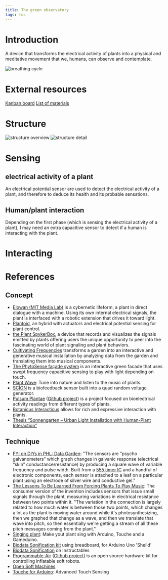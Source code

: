 ```yaml
---
title: The green observatory
tags: toc
---
```


# Introduction

A device that transforms the electrical activity of plants into a physical and meditative movement that we, humans, can observe and contemplate.

![breathing cycle](final-sketches-02.png)

# External resources

[Kanban board](btn:http://board.antoine.studio/?controller=BoardViewController&action=readonly&token=3d91cde4a718ce18cd986a67eff38899f8eb1612ddae621507a00da28f4f)
[List of materials](btn:https://docs.google.com/spreadsheets/d/1nhU3fjO-yuVyLYuE5AC39vmvim1dWyxoJ2PYOr6acvA/edit?usp=sharing)

# Structure

![structure overview](structure-overview-01.png)
![structure detail](structure-detail-01.png)

# Sensing

## electrical activity of a plant

An electrical potential sensor are used to detect the electrical activity of a plant, and therefore to deduce its health and its probable sensations.

## Human/plant interaction

Depending on the first phase (which is sensing the electrical activity of a plant), I may need an extra capacitive sensor to detect if a human is interacting with the plant.

# Interacting

# References

## Concept

- [Elowan (MIT Media Lab)](https://www.media.mit.edu/projects/elowan-a-plant-robot-hybrid/overview/)
  is a cybernetic lifeform, a plant in direct dialogue with a machine. Using its own internal
  electrical signals, the plant is interfaced with a robotic extension that drives it toward light.
- [Plantoid](https://hackaday.io/project/134172-plantoid), an hybrid with actuators and electrical
  potential sensing for plant control.
- [the Plant SpykerBox](https://backyardbrains.com/products/plantspikerbox), a device that records and visualizes the signals emitted by plants offering users the unique opportunity to peer into the fascinating world of plant signaling and plant behaviors.
- [Cultivating Frequencies](https://colinhonigman.com/Cultivating-Frequencies) transforms a garden into an interactive and generative musical installation by analyzing data from the garden and translating them into musical components.
- [The PhytoSense façade system](http://www.iaacblog.com/programs/phytosense/) is an interactive green facade that uses swept frequency capacitive sensing to play with light depending on touch.
- [Plant Wave](https://www.plantwave.com/): Tune into nature and listen to the music of plants.
- [SCÍON](https://www.instruomodular.com/product/scion/) is a biofeedback sensor built into a quad random voltage generator.
- [Pulsum Plantae](http://lessnullvoid.cc/content/2011/10/pulsum-plantae/) ([Github project](https://github.com/Lessnullvoid/Pulsum-Plantae)) is a project focused on bioelectrical activity readings from different types of plants. 
- [Botanicus Interacticus](http://www.ivanpoupyrev.com/project/botanicus-interacticus) allows for rich and expressive interaction with plants.
- [Thesis “Sonnengarten – Urban Light Installation with Human-Plant Interaction”](https://sonnengartenjena.wordpress.com/2020/05/26/thesis-sonnengarten-urban-light-installation-with-human-plant-interaction/)

## Technique
- [FYI on DIYs in PHL: Data Garden](http://philadelphia.thedelimagazine.com/9336/fyi-on-diys-phl-data-garden): "The sensors are “psycho galvanometers” which graph changes in galvanic response (electrical “skin” conductance/resistance) by producing a square wave of variable frequency and pulse width. Built from a [555 timer IC](https://en.wikipedia.org/wiki/555_timer_IC) and a handful of electronic components, each sensor is attached to a leaf on a particular plant using an electrode of silver wire and conductive gel."
- [The Lessons To Be Learned From Forcing Plants To Play Music](https://www.npr.org/2020/02/21/807821340/the-lessons-to-be-learned-from-forcing-plants-to-play-music?t=1590083678926): The consumer version of the invention includes sensors that issue small signals through the plant, measuring variations in electrical resistance between two points within it. "The variation in the connection is largely related to how much water is between those two points, which changes a lot as the plant is moving water around while it's photosynthesizing, then we graphed that change as a wave, and then we translate that wave into pitch, so then essentially we're getting a stream of all these pitch messages coming from the plant."
- [Singing plant](https://www.instructables.com/id/Singing-plant-Make-your-plant-sing-with-Arduino-/): Make yout plant sing with Arduino, Touche and a Gameduino.
- [Biodata Sonification kit](https://github.com/electricityforprogress/BiodataSonificationBreadboardKit) using breadboard, for Arduino Uno 'Sheild'
- [Biodata Sonification](https://www.instructables.com/id/Biodata-Sonification/) on Instructables
- [Programmable-Air](https://www.programmableair.com/) ([Github project](https://github.com/Programmable-Air)) is an open source hardware kit for controlling inflatable soft robots.
- [Open Soft Machines](http://opensoftmachines.com/)
- [Touche for Arduino](https://www.instructables.com/id/Touche-for-Arduino-Advanced-touch-sensing/): Advanced Touch Sensing
